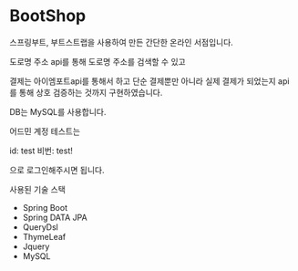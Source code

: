 # BootShop
 스프링부트, 부트스트랩을 사용하여 만든 간단한 온라인 서점입니다.
 
 도로명 주소 api를 통해 도로명 주소를 검색할 수 있고
 
 결제는 아이엠포트api를 통해서 하고
 단순 결제뿐만 아니라 실제 결제가 되었는지 api를 통해 상호 검증하는 것까지 구현하였습니다.

 
 DB는 MySQL를 사용합니다.
 
 어드민 계정 테스트는
 
 id:  test
 비번: test!
 
 으로 로그인해주시면 됩니다.

 사용된 기술 스택

- Spring Boot
- Spring DATA JPA
- QueryDsl
- ThymeLeaf
- Jquery
- MySQL

